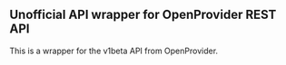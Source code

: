 ## Unofficial API wrapper for OpenProvider REST API

This is a wrapper for the v1beta API from OpenProvider.